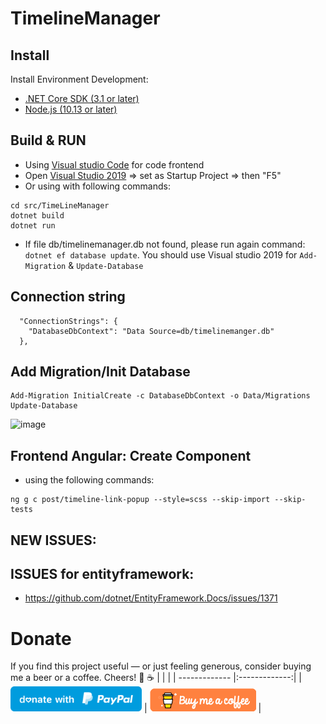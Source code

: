 # TimelineManager

## Install

Install Environment Development:

* [.NET Core SDK (3.1 or later)](https://dotnet.microsoft.com/download)
* [Node.js (10.13 or later)](https://nodejs.org/en/)

## Build & RUN

* Using [Visual studio Code](https://code.visualstudio.com/) for code frontend
* Open [Visual Studio 2019](https://visualstudio.microsoft.com/vs/) => set as Startup Project => then "F5"
* Or using with following commands:

```
cd src/TimeLineManager
dotnet build
dotnet run
```

* If file db/timelinemanager.db not found, please run again command: `dotnet ef database update`. You should use Visual studio 2019 for `Add-Migration` & `Update-Database`
## Connection string
```
  "ConnectionStrings": {
    "DatabaseDbContext": "Data Source=db/timelinemanger.db"
  },
```

## Add Migration/Init Database

```
Add-Migration InitialCreate -c DatabaseDbContext -o Data/Migrations
Update-Database
```
![image](add-migration.png)

## Frontend Angular: Create Component

* using the following commands:

```
ng g c post/timeline-link-popup --style=scss --skip-import --skip-tests

```

## NEW ISSUES:



## ISSUES for entityframework:
* https://github.com/dotnet/EntityFramework.Docs/issues/1371

# Donate
If you find this project useful — or just feeling generous, consider buying me a beer or a coffee. Cheers! :beers: :coffee:
|               |               |
| ------------- |:-------------:|
|   <a href="https://www.paypal.me/ngnam39"><img src="https://github.com/ngnam/Resources/blob/master/donate_paypal.svg" height="40"></a>   | [![BMC](https://github.com/ngnam/Resources/blob/master/donate_coffee.png)](https://www.buymeacoffee.com/ngnam) |
